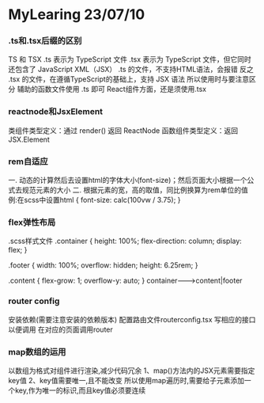 # MyLearing 23/07/10
### .ts和.tsx后缀的区别
TS 和 TSX
.ts 表示为 TypeScript 文件
.tsx 表示为 TypeScript 文件，但它同时还包含了 JavaScript XML（JSX）
.ts 的文件，不支持HTML语法，会报错
反之 .tsx 的文件，在遵循TypeScript的基础上，支持 JSX 语法
所以使用时与要注意区分
辅助的函数文件使用 .ts 即可
React组件方面，还是须使用.tsx  
### reactnode和JsxElement
类组件类型定义：通过 render() 返回 ReactNode
函数组件类型定义：返回 JSX.Element
### rem自适应
一. 动态的计算然后去设置html的字体大小(font-size)；然后页面大小根据一个公式去规范元素的大小
二. 根据元素的宽，高的取值，同比例换算为rem单位的值
例:在scss中设置html {
  font-size: calc(100vw / 3.75);
}
### flex弹性布局
.scss样式文件
.container {
    height: 100%;
    flex-direction: column;
    display: flex;
}

.footer {
    width: 100%;
    overflow: hidden;
    height: 6.25rem;
}

.content {
    flex-grow: 1;
    overflow-y: auto;
}
container--->content|footer
### router config
安装依赖(需要注意安装的依赖版本)
配置路由文件routerconfig.tsx
写相应的接口以便调用
在对应的页面调用router
### map数组的运用
以数组为格式对组件进行渲染,减少代码冗余
1、map()方法内的JSX元素需要指定key值
2、key值需要唯一,且不能改变
所以使用map遍历时,需要给子元素添加一个key,作为唯一的标识,而且key值必须要连续

